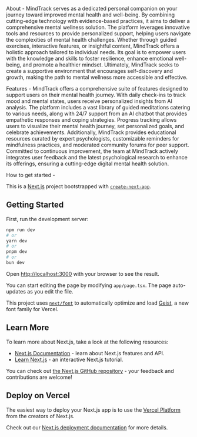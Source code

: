 About - MindTrack serves as a dedicated personal companion on your journey toward improved mental health and well-being. By combining cutting-edge technology with evidence-based practices, it aims to deliver a comprehensive mental wellness solution.
The platform leverages innovative tools and resources to provide personalized support, helping users navigate the complexities of mental health challenges. Whether through guided exercises, interactive features, or insightful content, MindTrack offers a holistic approach tailored to individual needs. Its goal is to empower users with the knowledge and skills to foster resilience, enhance emotional well-being, and promote a healthier mindset.
Ultimately, MindTrack seeks to create a supportive environment that encourages self-discovery and growth, making the path to mental wellness more accessible and effective.

Features - MindTrack offers a comprehensive suite of features designed to support users on their mental health journey. With daily check-ins to track mood and mental states, users receive personalized insights from AI analysis. The platform includes a vast library of guided meditations catering to various needs, along with 24/7 support from an AI chatbot that provides empathetic responses and coping strategies. Progress tracking allows users to visualize their mental health journey, set personalized goals, and celebrate achievements. Additionally, MindTrack provides educational resources curated by expert psychologists, customizable reminders for mindfulness practices, and moderated community forums for peer support. Committed to continuous improvement, the team at MindTrack actively integrates user feedback and the latest psychological research to enhance its offerings, ensuring a cutting-edge digital mental health solution.

How to get started - 

This is a [Next.js](https://nextjs.org) project bootstrapped with [`create-next-app`](https://nextjs.org/docs/app/api-reference/cli/create-next-app).

## Getting Started

First, run the development server:

```bash
npm run dev
# or
yarn dev
# or
pnpm dev
# or
bun dev
```

Open [http://localhost:3000](http://localhost:3000) with your browser to see the result.

You can start editing the page by modifying `app/page.tsx`. The page auto-updates as you edit the file.

This project uses [`next/font`](https://nextjs.org/docs/app/building-your-application/optimizing/fonts) to automatically optimize and load [Geist](https://vercel.com/font), a new font family for Vercel.

## Learn More

To learn more about Next.js, take a look at the following resources:

- [Next.js Documentation](https://nextjs.org/docs) - learn about Next.js features and API.
- [Learn Next.js](https://nextjs.org/learn) - an interactive Next.js tutorial.

You can check out [the Next.js GitHub repository](https://github.com/vercel/next.js) - your feedback and contributions are welcome!

## Deploy on Vercel

The easiest way to deploy your Next.js app is to use the [Vercel Platform](https://vercel.com/new?utm_medium=default-template&filter=next.js&utm_source=create-next-app&utm_campaign=create-next-app-readme) from the creators of Next.js.

Check out our [Next.js deployment documentation](https://nextjs.org/docs/app/building-your-application/deploying) for more details.
